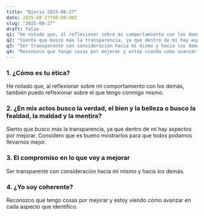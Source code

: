 ```yaml
---
title: "Diario 2025-08-27"
date: 2025-08-27T00:00:00Z
slug: "2025-08-27"
draft: false
q1: "He notado que, al reflexionar sobre mi comportamiento con los demás, también puedo reflexionar sobre el que tengo conmigo mismo."
q2: "Siento que busco más la transparencia, ya que dentro de mí hay aspectos por mejorar. Considero que es bueno mostrarlos para que todos podamos llevarnos mejor."
q3: "Ser transparente con consideración hacia mí mismo y hacia los demás."
q4: "Reconozco que tengo cosas por mejorar y estoy viendo cómo avanzar en cada aspecto que identifico."
---
```

### 1. ¿Cómo es tu ética?
He notado que, al reflexionar sobre mi comportamiento con los demás, también puedo reflexionar sobre el que tengo conmigo mismo.

### 2. ¿En mis actos busco la verdad, el bien y la belleza o busco la fealdad, la maldad y la mentira?
Siento que busco más la transparencia, ya que dentro de mí hay aspectos por mejorar. Considero que es bueno mostrarlos para que todos podamos llevarnos mejor.

### 3. El compromiso en lo que voy a mejorar
Ser transparente con consideración hacia mí mismo y hacia los demás.

### 4. ¿Yo soy coherente?
Reconozco que tengo cosas por mejorar y estoy viendo cómo avanzar en cada aspecto que identifico.
